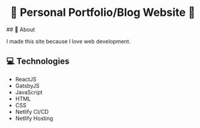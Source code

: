 <h1 align="center">
  📘 Personal Portfolio/Blog Website 📘 
</h1>
## 🚀 About

I made this site because I love web development.

## 💻 Technologies

- ReactJS
- GatsbyJS
- JavaScript
- HTML
- CSS
- Netlify CI/CD
- Netlify Hosting
